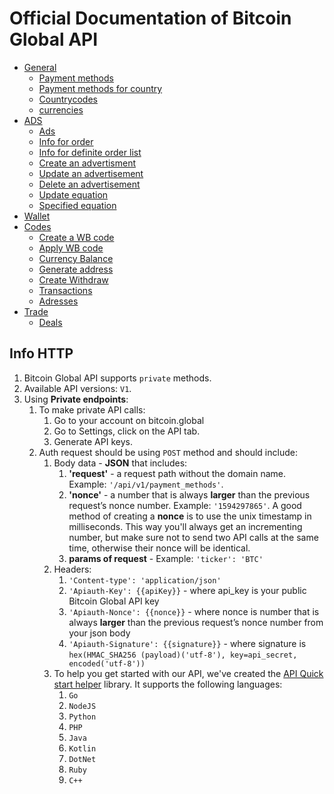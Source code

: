 # Official Documentation of Bitcoin Global API

* [General](/General.md)
    * [Payment methods](/General.md#payment-methods)
    * [Payment methods for country](/General.md#payment-methods-for-country)
    * [Countrycodes](/General.md#countrycodes)
    * [currencies](/General.md#currencies)
* [ADS](/Ads.md)
    * [Ads](#ads)
    * [Info for order](/Ads.md#info-for-order)
    * [Info for definite order list](/Ads.md#info-for-definite-order-list)
    * [Create an advertisment](/Ads.md#create-an-advertisement)
    * [Update an advertisement](/Ads.md#update-an-advertisement)
    * [Delete an advertisement](/Ads.md#delete-an-advertisement)
    * [Update equation](/Ads.md#update-equation)
    * [Specified equation](/Ads.md#specified-equation)
 * [Wallet](/Wallet.md)
 * [Codes](/Wallet.md#codes)
    * [Create a WB code](/Wallet.md#create-a-wb-code)
    * [Apply WB code](/Wallet.md#apply-wb-code)
    * [Currency Balance](/Wallet.md#currency-balance)
    * [Generate address](/Wallet.md#generate-address)
    * [Create Withdraw](/Wallet.md#create-withdraw)
    * [Transactions](/Wallet.md#Transactions)
    * [Adresses](/Wallet.md#Adresses)
 * [Trade](/Trade.md)
    * [Deals](/Trade.md#deals)
 
 
## Info HTTP

1. Bitcoin Global API supports `private` methods.
2. Available API versions: `V1`.
3. Using **Private endpoints**:
    1. To make private API calls:
        1. Go to your account on bitcoin.global
        2. Go to Settings, click on the API tab.
        3. Generate API keys.
    2. Auth request should be using `POST` method and should include:
        1. Body data - **JSON** that includes:
            1. **'request'** - a request path without the domain name. Example: `'/api/v1/payment_methods'`.
            2. **'nonce'** - a number that is always **larger** than the previous request’s nonce number. Example: `'1594297865'`. A good method of creating a **nonce** is to use the unix timestamp in milliseconds. This way you'll always get an incrementing number, but make sure not to send two API calls at the same time, otherwise their nonce will be identical.
            3. **params of request** - Example: `'ticker': 'BTC'`
        2. Headers:
            1. `'Content-type': 'application/json'`
            2. `'Apiauth-Key': {{apiKey}}` - where api_key is your public Bitcoin Global API key
            3. `'Apiauth-Nonce': {{nonce}}` - where nonce is  number that is always **larger** than the previous request’s nonce number from your json body
            4. `'Apiauth-Signature': {{signature}}` - where signature is `hex(HMAC_SHA256 (payload)('utf-8'), key=api_secret, encoded('utf-8'))`
        3. To help you get started with our API, we've created the [API Quick start helper](https://github.com/bohdanBG/BGapi_quickstart) library. It supports the following languages:
            1. ``Go``
            2. ``NodeJS``
            3. ``Python``
            4. ``PHP``
            5. ``Java``
            6. ``Kotlin``
            7. ``DotNet``
            8. ``Ruby``
            9. ``C++``
